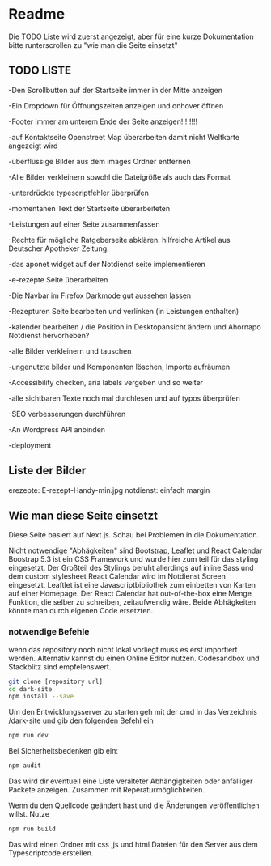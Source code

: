 # Readme
Die TODO Liste wird zuerst angezeigt, aber für eine kurze Dokumentation bitte runterscrollen zu "wie man die Seite einsetzt"

## TODO LISTE

-Den Scrollbutton auf der Startseite immer in der Mitte anzeigen

-Ein Dropdown für Öffnungszeiten anzeigen und onhover öffnen

-Footer immer am unterem Ende der Seite anzeigen!!!!!!!!

-auf Kontaktseite Openstreet Map überarbeiten damit nicht Weltkarte angezeigt wird

-überflüssige Bilder aus dem images Ordner entfernen

-Alle Bilder verkleinern sowohl die Dateigröße als auch das Format

-unterdrückte typescriptfehler überprüfen

-momentanen Text der Startseite überarbeiteten

-Leistungen auf einer Seite zusammenfassen

-Rechte für mögliche Ratgeberseite abklären. hilfreiche Artikel aus Deutscher Apotheker Zeitung.

-das aponet widget auf der Notdienst seite implementieren

-e-rezepte Seite überarbeiten

-Die Navbar im Firefox Darkmode gut aussehen lassen

-Rezepturen Seite bearbeiten und verlinken (in Leistungen enthalten)

-kalender bearbeiten / die Position in Desktopansicht ändern und Ahornapo Notdienst hervorheben? 

-alle Bilder verkleinern und tauschen

-ungenutzte bilder und Komponenten löschen, Importe aufräumen

-Accessibility checken, aria labels vergeben und so weiter

-alle sichtbaren Texte noch mal durchlesen und auf typos überprüfen

-SEO verbesserungen durchführen

-An Wordpress API anbinden

-deployment

## Liste der Bilder
erezepte: E-rezept-Handy-min.jpg
notdienst: einfach margin

## Wie man diese Seite einsetzt

Diese Seite basiert auf Next.js. Schau bei Problemen in die Dokumentation.

Nicht notwendige "Abhägkeiten" sind Bootstrap, Leaflet und React Calendar
Boostrap 5.3 ist ein CSS Framework und wurde hier zum teil für das styling eingesetzt. Der Großteil des Stylings beruht allerdings auf inline Sass und dem custom stylesheet
React Calendar wird im Notdienst Screen eingesetzt. Leaftlet ist eine Javascriptbibliothek zum einbetten von Karten auf einer Homepage.  Der React Calendar hat out-of-the-box eine Menge Funktion, die selber zu schreiben, zeitaufwendig wäre.
Beide Abhägkeiten könnte man durch eigenen Code ersetzten.

### notwendige Befehle

wenn das repository noch nicht lokal vorliegt muss es erst importiert werden.
Alternativ kannst du einen Online Editor nutzen. Codesandbox und Stackblitz sind empfelenswert.

```sh
git clone [repository url]
cd dark-site
npm install --save
```

Um den Entwicklungsserver zu starten geh mit der cmd in das Verzeichnis /dark-site und gib den folgenden Befehl ein

```sh
npm run dev
```

Bei Sicherheitsbedenken gib ein:

```sh
npm audit
```

Das wird dir eventuell eine Liste veralteter Abhängigkeiten oder anfälliger Packete anzeigen. Zusammen mit Reperaturmöglichkeiten.

Wenn du den Quellcode geändert hast und die Änderungen veröffentlichen willst. Nutze

```sh
npm run build
```

Das wird einen Ordner mit css ,js und html Dateien für den Server aus dem Typescriptcode erstellen.
